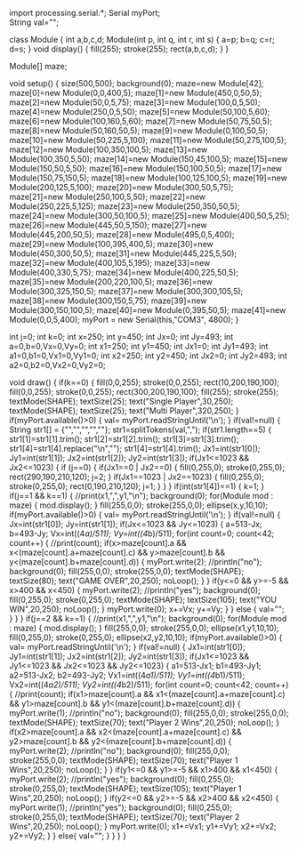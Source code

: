 import processing.serial.*;
Serial myPort;  
String val="";

class Module 
{
  int a,b,c,d;
  Module(int p, int q, int r, int s) 
  {
    a=p;
    b=q;
    c=r;
    d=s;
  }
  void display()
  {
    fill(255);
    stroke(255);
    rect(a,b,c,d);
  }
}

Module[] maze;

void setup()
{
size(500,500);
background(0);
maze=new Module[42];
maze[0]=new Module(0,0,400,5);
maze[1]=new Module(450,0,50,5);
maze[2]=new Module(50,0,5,75);
maze[3]=new Module(100,0,5,50);
maze[4]=new Module(250,0,5,50);
maze[5]=new Module(50,100,5,60);
maze[6]=new Module(100,160,5,60);
maze[7]=new Module(50,75,50,5);
maze[8]=new Module(50,160,50,5);
maze[9]=new Module(0,100,50,5);
maze[10]=new Module(50,225,5,100);
maze[11]=new Module(50,275,100,5);
maze[12]=new Module(100,350,100,5);
maze[13]=new Module(100,350,5,50);
maze[14]=new Module(150,45,100,5);
maze[15]=new Module(150,50,5,50);
maze[16]=new Module(150,100,50,5);
maze[17]=new Module(150,75,150,5);
maze[18]=new Module(100,125,100,5);
maze[19]=new Module(200,125,5,100);
maze[20]=new Module(300,50,5,75);
maze[21]=new Module(250,100,5,50);
maze[22]=new Module(250,225,5,125);
maze[23]=new Module(250,350,50,5);
maze[24]=new Module(300,50,100,5);
maze[25]=new Module(400,50,5,25);
maze[26]=new Module(445,50,5,150);
maze[27]=new Module(445,200,50,5);
maze[28]=new Module(495,0,5,400);
maze[29]=new Module(100,395,400,5);
maze[30]=new Module(450,300,50,5);
maze[31]=new Module(445,225,5,50);
maze[32]=new Module(400,105,5,195);
maze[33]=new Module(400,330,5,75);
maze[34]=new Module(400,225,50,5);
maze[35]=new Module(200,220,100,5);
maze[36]=new Module(300,325,150,5);
maze[37]=new Module(300,300,105,5);
maze[38]=new Module(300,150,5,75);
maze[39]=new Module(300,150,100,5);
maze[40]=new Module(0,395,50,5);
maze[41]=new Module(0,0,5,400);
myPort = new Serial(this,"COM3", 4800);
}

int j=0;
int k=0;
int x=250;
int y=450;
int Jx=0;
int Jy=493;
int a=0,b=0,Vx=0,Vy=0;
int x1=250;
int y1=450;
int Jx1=0;
int Jy1=493;
int a1=0,b1=0,Vx1=0,Vy1=0;
int x2=250;
int y2=450;
int Jx2=0;
int Jy2=493;
int a2=0,b2=0,Vx2=0,Vy2=0;

void draw()
{
    if(k==0)
    {
    fill(0,0,255);
    stroke(0,0,255);
    rect(10,200,190,100);
    fill(0,0,255);
    stroke(0,0,255);
    rect(300,200,190,100);
    fill(255);
    stroke(255);
    textMode(SHAPE);
    textSize(25);
    text("Single Player",30,250);
    textMode(SHAPE);
    textSize(25);
    text("Multi Player",320,250);
    }
    if(myPort.available()>0)
  {
  val= myPort.readStringUntil('\n');
  }
    if(val!=null)
  {
  String str1[] = {"","","","",""};
  str1=splitTokens(val,",");
    if(str1.length==5)
  {
  str1[1]=str1[1].trim();
  str1[2]=str1[2].trim();
  str1[3]=str1[3].trim();
  str1[4]=str1[4].replace("\n","");
  str1[4]=str1[4].trim();
  Jx1=int(str1[0]);
  Jy1=int(str1[1]);
  Jx2=int(str1[2]);
  Jy2=int(str1[3]); 
  if(Jx1<=1023 && Jx2<=1023)
  {
    if (j==0)
    {
  if(Jx1==0 | Jx2==0)
  {
    fill(0,255,0);
    stroke(0,255,0);
    rect(290,190,210,120);
    j=2;
  }
  if(Jx1==1023 | Jx2==1023)
  {
    fill(0,255,0);
    stroke(0,255,0);
    rect(0,190,210,120);
    j=1;
  }
    }
  }
  if(int(str1[4])==1)
  {
    k=1; 
  }
  if(j==1 && k==1)
  {
      //print(x1,",",y1,"\n");
      background(0);
      for(Module mod : maze) 
      {
         mod.display();
      }
      fill(255,0,0);
      stroke(255,0,0);
      ellipse(x,y,10,10);
      if(myPort.available()>0)
      {
      val= myPort.readStringUntil('\n');
      }
      if(val!=null)
      {
      Jx=int(str1[0]);
      Jy=int(str1[1]);
      if(Jx<=1023 && Jy<=1023)
      {
      a=513-Jx;
      b=493-Jy;
      Vx=int((4*a)/511);
      Vy=int((4*b)/511);
      for(int count=0; count<42; count++) 
      {
         //print(count);
         if(x>maze[count].a && x<(maze[count].a+maze[count].c) && y>maze[count].b && y<(maze[count].b+maze[count].d))
         {
           myPort.write(2);
           //println("no");
           background(0);
           fill(255,0,0);
           stroke(255,0,0);
           textMode(SHAPE);
           textSize(80);
           text("GAME OVER",20,250);
           noLoop();
         }
      }
      if(y<=0 && y>=-5 && x>400 && x<450)
      {
        myPort.write(2);
        //println("yes");
        background(0);
        fill(0,255,0);
        stroke(0,255,0);
        textMode(SHAPE);
        textSize(105);
        text("YOU WIN",20,250);
        noLoop();
      }
      myPort.write(0);
      x+=Vx;
      y+=Vy;
      }
      }
      else
      {
        val="";
      }
      }
  }
  if(j==2 && k==1)
  {
      //print(x1,",",y1,"\n");
      background(0);
      for(Module mod : maze) 
      {
         mod.display();
      }
      fill(255,0,0);
      stroke(255,0,0);
      ellipse(x1,y1,10,10);
      fill(0,255,0);
      stroke(0,255,0);
      ellipse(x2,y2,10,10);
      if(myPort.available()>0)
      {
      val= myPort.readStringUntil('\n');
      }
      if(val!=null)
      {
      Jx1=int(str1[0]);
      Jy1=int(str1[1]);
      Jx2=int(str1[2]);
      Jy2=int(str1[3]);
      if(Jx1<=1023 && Jy1<=1023 && Jx2<=1023 && Jy2<=1023)
      {
      a1=513-Jx1;
      b1=493-Jy1;
      a2=513-Jx2;
      b2=493-Jy2;
      Vx1=int((4*a1)/511);
      Vy1=int((4*b1)/511);
      Vx2=int((4*a2)/511);
      Vy2=int((4*b2)/511);
      for(int count=0; count<42; count++) 
      {
         //print(count);
         if(x1>maze[count].a && x1<(maze[count].a+maze[count].c) && y1>maze[count].b && y1<(maze[count].b+maze[count].d))
         {
           myPort.write(1);
           //println("no");
           background(0);
           fill(255,0,0);
           stroke(255,0,0);
           textMode(SHAPE);
           textSize(70);
           text("Player 2 Wins",20,250);
           noLoop();
         }
          if(x2>maze[count].a && x2<(maze[count].a+maze[count].c) && y2>maze[count].b && y2<(maze[count].b+maze[count].d))
         {
           myPort.write(2);
           //println("no");
           background(0);
           fill(255,0,0);
           stroke(255,0,0);
           textMode(SHAPE);
           textSize(70);
           text("Player 1 Wins",20,250);
           noLoop();
         }
      }
      if(y1<=0 && y1>=-5 && x1>400 && x1<450)
      {
        myPort.write(2);
        //println("yes");
        background(0);
        fill(0,255,0);
        stroke(0,255,0);
        textMode(SHAPE);
        textSize(105);
        text("Player 1 Wins",20,250);
        noLoop();
      }
      if(y2<=0 && y2>=-5 && x2>400 && x2<450)
      {
        myPort.write(1);
        //println("yes");
        background(0);
        fill(0,255,0);
        stroke(0,255,0);
        textMode(SHAPE);
        textSize(70);
        text("Player 2 Wins",20,250);
        noLoop();
      }
      myPort.write(0);
      x1+=Vx1;
      y1+=Vy1;
      x2+=Vx2;
      y2+=Vy2;
      }
      }
      else{
        val="";
      }
      }
  }
  }

